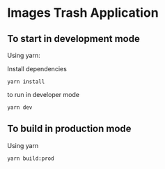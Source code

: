 # Images Trash Application

## To start in development mode


Using yarn:

Install dependencies
```shell
yarn install
```
to run in developer mode
```shell
yarn dev 
```

## To build in production mode

Using yarn

```shell
yarn build:prod 
```